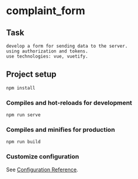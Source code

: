# complaint_form

## Task

```
develop a form for sending data to the server.
using authorization and tokens.
use technologies: vue, vuetify.
```

## Project setup

```
npm install
```

### Compiles and hot-reloads for development

```
npm run serve
```

### Compiles and minifies for production

```
npm run build
```

### Customize configuration

See [Configuration Reference](https://cli.vuejs.org/config/).
